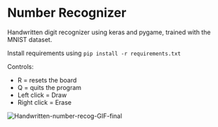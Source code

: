 # Number Recognizer
Handwritten digit recognizer using keras and pygame, trained with the MNIST dataset.

Install requirements using ```pip install -r requirements.txt```

Controls:
  - R = resets the board
  - Q = quits the program
  - Left click = Draw
  - Right click = Erase

![Handwritten-number-recog-GIF-final](https://user-images.githubusercontent.com/59303688/180764562-d6c79c58-ee87-4dd9-a153-f67103c0e6f9.gif)
